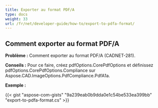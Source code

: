 ```yaml
---
title: Exporter au format PDF/A
type: docs
weight: 33
url: /fr/net/developer-guide/how-to/export-to-pdfa-format/
---
```


## **Comment exporter au format PDF/A**

**Problème :** Comment exporter au format PDF/A (CADNET-281).

**Conseils :** Pour ce faire, créez pdfOptions.CorePdfOptions et définissez pdfOptions.CorePdfOptions.Compliance sur Aspose.CAD.ImageOptions.PdfCompliance.PdfA1a.

**Exemple :**

{{< gist "aspose-com-gists" "9a239eab0b9dda0e1c54be533ea399bb" "export-to-pdfa-format.cs" >}}
